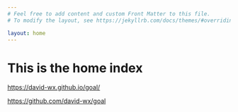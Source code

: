 ```yaml
---
# Feel free to add content and custom Front Matter to this file.
# To modify the layout, see https://jekyllrb.com/docs/themes/#overriding-theme-defaults

layout: home
---
```




# This is the home index

https://david-wx.github.io/goal/

https://github.com/david-wx/goal